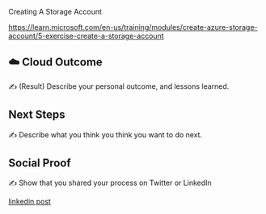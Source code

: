 Creating A Storage Account

https://learn.microsoft.com/en-us/training/modules/create-azure-storage-account/5-exercise-create-a-storage-account

## ☁️ Cloud Outcome

✍️ (Result) Describe your personal outcome, and lessons learned.

## Next Steps

✍️ Describe what you think you think you want to do next.

## Social Proof

✍️ Show that you shared your process on Twitter or LinkedIn

[linkedin post](https://www.linkedin.com/posts/andrew-leddy_100daysofcloud-activity-7186484004248821760-E8kp?utm_source=share&utm_medium=member_desktop)

